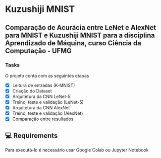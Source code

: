 # Kuzushiji MNIST

## Comparação de Acurácia entre LeNet e AlexNet para MNIST e Kuzushiji MNIST para a disciplina Aprendizado de Máquina, curso Ciência da Computação - UFMG


### Tasks

O projeto conta com as seguintes etapas

- [x] Leitura de entradas (K-MNIST)
- [x] Criação do Dataset
- [x] Arquitetura da CNN LeNet-5
- [x] Treino, teste e validação (LeNet-5)
- [x] Arquitetura da CNN AlexNet
- [x] Treino, teste e validação (AlexNet)
- [x] Comparação entre resultados

## 💻 Requirements

Para executá-lo é necessário usar Google Colab ou Jupyter Notebook

